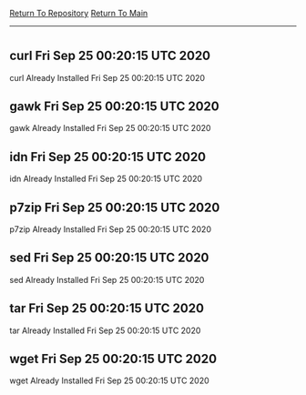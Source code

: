 [Return To Repository](https://github.com/deathbybandaid/piholeparser/)
[Return To Main](https://github.com/deathbybandaid/piholeparser/blob/master/RecentRunLogs/Mainlog.md)
____________________________________
# 
## curl Fri Sep 25 00:20:15 UTC 2020
curl Already Installed Fri Sep 25 00:20:15 UTC 2020
## gawk Fri Sep 25 00:20:15 UTC 2020
gawk Already Installed Fri Sep 25 00:20:15 UTC 2020
## idn Fri Sep 25 00:20:15 UTC 2020
idn Already Installed Fri Sep 25 00:20:15 UTC 2020
## p7zip Fri Sep 25 00:20:15 UTC 2020
p7zip Already Installed Fri Sep 25 00:20:15 UTC 2020
## sed Fri Sep 25 00:20:15 UTC 2020
sed Already Installed Fri Sep 25 00:20:15 UTC 2020
## tar Fri Sep 25 00:20:15 UTC 2020
tar Already Installed Fri Sep 25 00:20:15 UTC 2020
## wget Fri Sep 25 00:20:15 UTC 2020
wget Already Installed Fri Sep 25 00:20:15 UTC 2020
